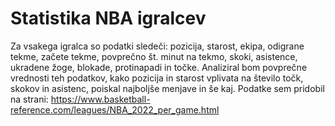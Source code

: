 # Statistika NBA igralcev
Za vsakega igralca so podatki sledeči: pozicija, starost, ekipa, odigrane tekme, začete tekme, povprečno št. minut na tekmo, skoki, asistence, ukradene žoge, blokade, protinapadi in točke.
Analiziral bom povprečne vrednosti teh podatkov, kako pozicija in starost vplivata na število točk, skokov in asistenc, poiskal najboljše menjave in še kaj.
Podatke sem pridobil na strani: https://www.basketball-reference.com/leagues/NBA_2022_per_game.html
